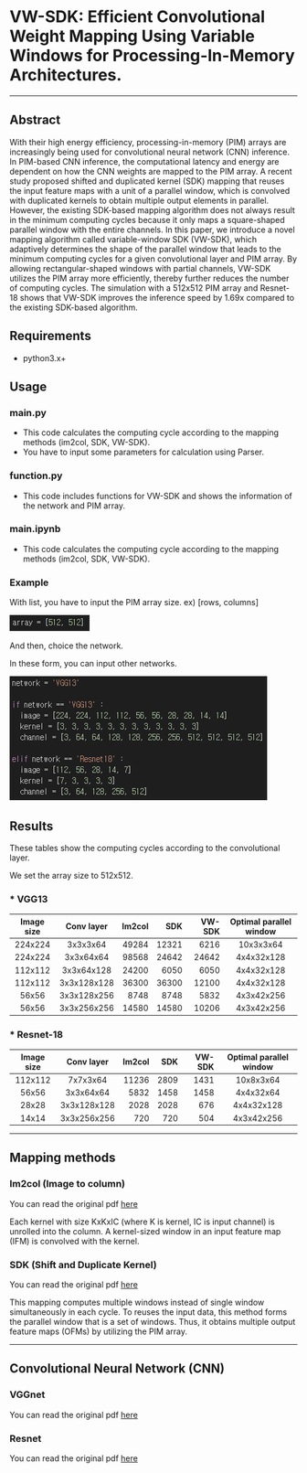 # VW-SDK: Efficient Convolutional Weight Mapping Using Variable Windows for Processing-In-Memory Architectures.
---
## Abstract
With their high energy efficiency, processing-in-memory (PIM) arrays are increasingly being used for convolutional neural network (CNN) inference. In PIM-based CNN inference, the computational latency and energy are dependent on how the CNN weights are mapped to the PIM array.
A recent study proposed shifted and duplicated kernel (SDK) mapping that reuses the input feature maps with a unit of a parallel window, which is convolved with duplicated kernels to obtain multiple output elements in parallel.
However, the existing SDK-based mapping algorithm does not always result in the minimum computing cycles because it only maps a square-shaped parallel window with the entire channels.
In this paper, we introduce a novel mapping algorithm called variable-window SDK (VW-SDK), which adaptively determines the shape of the parallel window that leads to the minimum computing cycles for a given convolutional layer and PIM array.
By allowing rectangular-shaped windows with partial channels, VW-SDK utilizes the PIM array more efficiently, thereby further reduces the number of computing cycles.
The simulation with a 512x512 PIM array and Resnet-18 shows that VW-SDK improves the inference speed by 1.69x compared to the existing SDK-based algorithm.

## Requirements
+ python3.x+

## Usage

### main.py
* This code calculates the computing cycle according to the mapping methods (im2col, SDK, VW-SDK).
* You have to input some parameters for calculation using Parser.

### function.py
* This code includes functions for VW-SDK and shows the information of the network and PIM array.

### main.ipynb
* This code calculates the computing cycle according to the mapping methods (im2col, SDK, VW-SDK).

### Example
With list, you have to input the PIM array size.
ex) [rows, columns]

![](./array.PNG)

And then, choice the network.

In these form, you can input other networks. 

![](./network.PNG)

## Results
These tables show the computing cycles according to the convolutional layer.

We set the array size to 512x512.

### * VGG13

| **Image size** | **Conv layer** | **Im2col** | **SDK** | **VW-SDK** | **Optimal parallel window** |
|:---:|:---:|---:|---:|---:|:---:|
| 224x224 | 3x3x3x64 | 49284 | 12321 | 6216 | 10x3x3x64 |
| 224x224 | 3x3x64x64 | 98568 | 24642 | 24642 | 4x4x32x128 |
| 112x112 | 3x3x64x128 | 24200 | 6050 | 6050 | 4x4x32x128 |
| 112x112 | 3x3x128x128 | 36300 | 36300 | 12100 | 4x4x32x128 |
| 56x56 | 3x3x128x256 | 8748 | 8748 | 5832 | 4x3x42x256 |
| 56x56 | 3x3x256x256 | 14580 | 14580 | 10206 | 4x3x42x256 |


### * Resnet-18

| **Image size** | **Conv layer** | **Im2col** | **SDK** | **VW-SDK** | **Optimal parallel window** |
|:---:|:---:|---:|---:|---:|:---:|
| 112x112 | 7x7x3x64 | 11236 | 2809 | 1431 | 10x8x3x64 |
| 56x56 | 3x3x64x64 | 5832 | 1458 | 1458 | 4x4x32x64 |
| 28x28 | 3x3x128x128 | 2028 | 2028 | 676 | 4x4x32x128 |
| 14x14 | 3x3x256x256 | 720 | 720 | 504 | 4x3x42x256 |
---
## Mapping methods

### Im2col (Image to column)
You can read the original pdf [here](https://dl.acm.org/doi/10.1145/2964284.2967243)

Each kernel with size KxKxIC (where K is kernel, IC is input channel) is unrolled into the column. A kernel-sized window in an input feature map (IFM) is convolved with the kernel.


### SDK (Shift and Duplicate Kernel)
You can read the original pdf [here](https://ieeexplore.ieee.org/document/9104658)

This mapping computes multiple windows instead of single window simultaneously in each cycle. To reuses the input data, this method forms the parallel window that is a set of windows. Thus, it obtains multiple output feature maps (OFMs) by utilizing the PIM array.

---
## Convolutional Neural Network (CNN)
### VGGnet
You can read the original pdf [here](https://arxiv.org/abs/1409.1556)


### Resnet
You can read the original pdf [here](https://ieeexplore.ieee.org/document/8246704)


